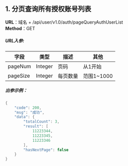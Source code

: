 <a name="Kryue"></a>
## 1. 分页查询所有授权账号列表
**URL**：域名 +  /api/user/v1.0/auth/pageQueryAuthUserList<br />**Method**：GET
<a name="wMfnX"></a>
##### URL入参:
| **字段** | **类型** | **描述** | **其他** |
| --- | --- | --- | --- |
| pageNum | Integer | 页码 | 从1开始 |
| pageSize | Integer | 每页数量 | 范围1~1000 |

<a name="E5BYE"></a>
##### 出参示例：
```java
{
    "code": 200,
    "msg": "成功",
    "data": {
        "totalCount": 3,
        "result": [
            11223344,
            11223345,
            11223346
        ],
        "hasNextPage": false
    }
}
```
<a name="LOjxO"></a>
## ​<br />


